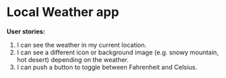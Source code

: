 # Local Weather app

**User stories:**  
1.  I can see the weather in my current location.
2.  I can see a different icon or background image (e.g. snowy mountain, hot desert) depending on the weather.
3.  I can push a button to toggle between Fahrenheit and Celsius.